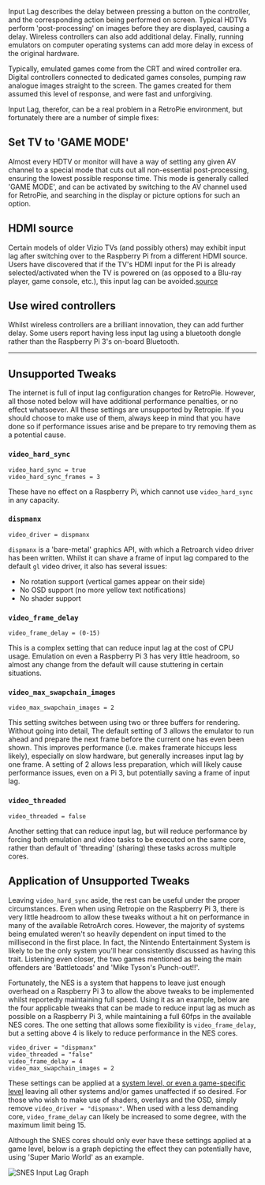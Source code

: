 Input Lag describes the delay between pressing a button on the controller, and the corresponding action being performed on screen. Typical HDTVs perform 'post-processing' on images before they are displayed, causing a delay. Wireless controllers can also add additional delay. Finally, running emulators on computer operating systems can add more delay in excess of the original hardware.

Typically, emulated games come from the CRT and wired controller era. Digital controllers connected to dedicated games consoles, pumping raw analogue images straight to the screen. The games created for them assumed this level of response, and were fast and unforgiving.

Input Lag, therefor, can be a real problem in a RetroPie environment, but fortunately there are a number of simple fixes:

## Set TV to 'GAME MODE'
Almost every HDTV or monitor will have a way of setting any given AV channel to a special mode that cuts out all non-essential post-processing, ensuring the lowest possible response time. This mode is generally called 'GAME MODE', and can be activated by switching to the AV channel used for RetroPie, and searching in the display or picture options for such an option.

## HDMI source
Certain models of older Vizio TVs (and possibly others) may exhibit input lag after switching over to the Raspberry Pi from a different HDMI source. Users have discovered that if the TV's HDMI input for the Pi is already selected/activated when the TV is powered on (as opposed to a Blu-ray player, game console, etc.), this input lag can be avoided.[source](https://retropie.org.uk/forum/topic/8552/psa-possible-source-of-controller-input-lag)

## Use wired controllers
Whilst wireless controllers are a brilliant innovation, they can add further delay. Some users report having less input lag using a bluetooth dongle rather than the Raspberry Pi 3's on-board Bluetooth.

***

## Unsupported Tweaks
The internet is full of input lag configuration changes for RetroPie. However, all those noted below will have additional performance penalties, or no effect whatsoever. All these settings are unsupported by Retropie. If you should choose to make use of them, always keep in mind that you have done so if performance issues arise and be prepare to try removing them as a potential cause.

### `video_hard_sync`
```
video_hard_sync = true
video_hard_sync_frames = 3
```
These have no effect on a Raspberry Pi, which cannot use `video_hard_sync` in any capacity.

### `dispmanx`
```
video_driver = dispmanx
```
`dispmanx` is a 'bare-metal' graphics API, with which a Retroarch video driver has been written. Whilst it can shave a frame of input lag compared to the default `gl` video driver, it also has several issues:
* No rotation support (vertical games appear on their side)
* No OSD support (no more yellow text notifications)
* No shader support

### `video_frame_delay`
```
video_frame_delay = (0-15)
```
This is a complex setting that can reduce input lag at the cost of CPU usage. Emulation on even a Raspberry Pi 3 has very little headroom, so almost any change from the default will cause stuttering in certain situations.

### `video_max_swapchain_images`
```
video_max_swapchain_images = 2
```
This setting switches between using two or three buffers for rendering. Without going into detail, The default setting of 3 allows the emulator to run ahead and prepare the next frame before the current one has even been shown. This improves performance (i.e. makes framerate hiccups less likely), especially on slow hardware, but generally increases input lag by one frame. A setting of 2 allows less preparation, which will likely cause performance issues, even on a Pi 3, but potentially saving a frame of input lag.

### `video_threaded`
```
video_threaded = false
```
Another setting that can reduce input lag, but will reduce performance by forcing both emulation and video tasks to be executed on the same core, rather than default of 'threading' (sharing) these tasks across multiple cores.

## Application of Unsupported Tweaks

Leaving `video_hard_sync` aside, the rest can be useful under the proper circumstances. Even when using Retropie on the Raspberry Pi 3, there is very little headroom to allow these tweaks without a hit on performance in many of the available RetroArch cores. However, the majority of systems being emulated weren't so heavily dependent on input timed to the millisecond in the first place. In fact, the Nintendo Entertainment System is likely to be the only system you'll hear consistently discussed as having this trait. Listening even closer, the two games mentioned as being the main offenders are 'Battletoads' and 'Mike Tyson's Punch-out!!'.

Fortunately, the NES is a system that happens to leave just enough overhead on a Raspberry Pi 3 to allow the above tweaks to be implemented whilst reportedly maintaining full speed. Using it as an example, below are the four applicable tweaks that can be made to reduce input lag as much as possible on a Raspberry Pi 3, while maintaining a full 60fps in the available NES cores. The one setting that allows some flexibility is `video_frame_delay`, but a setting above 4 is likely to reduce performance in the NES cores.

```
video_driver = "dispmanx"
video_threaded = "false"
video_frame_delay = 4
video_max_swapchain_images = 2
```

These settings can be applied at a [system level, or even a game-specific level](https://github.com/RetroPie/RetroPie-Setup/wiki/RetroArch-Configuration#config-hierarchy) leaving all other systems and/or games unaffected if so desired. For those who wish to make use of shaders, overlays and the OSD, simply remove `video_driver = "dispmanx"`. When used with a less demanding core, `video_frame_delay` can likely be increased to some degree, with the maximum limit being 15.

Although the SNES cores should only ever have these settings applied at a game level, below is a graph depicting the effect they can potentially have, using 'Super Mario World' as an example.

![SNES Input Lag Graph](https://user-images.githubusercontent.com/18494695/38519182-f5616840-3c0c-11e8-89fb-dae734d01e81.gif)